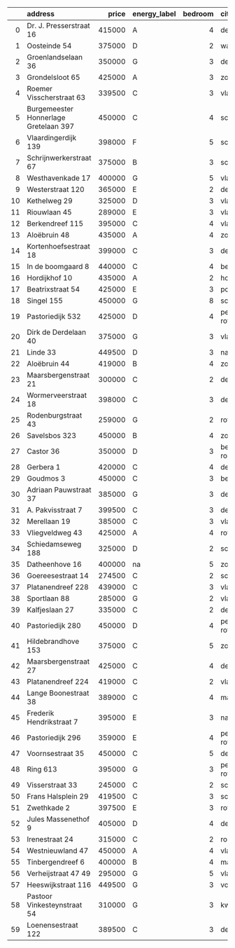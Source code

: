 |    | address                               |   price | energy_label   |   bedroom | city                |   house_age |   house_id |
|---:|:--------------------------------------|--------:|:---------------|----------:|:--------------------|------------:|-----------:|
|  0 | Dr. J. Presserstraat 16               |  415000 | A              |         4 | den-haag            |          42 |   43417458 |
|  1 | Oosteinde 54                          |  375000 | D              |         2 | wateringen          |         191 |   43421230 |
|  2 | Groenlandselaan 36                    |  350000 | G              |         3 | delft               |         119 |   43425656 |
|  3 | Grondelsloot 65                       |  425000 | A              |         3 | zoetermeer          |          44 |   43403168 |
|  4 | Roemer Visscherstraat 63              |  339500 | C              |         3 | vlaardingen         |          63 |   43439364 |
|  5 | Burgemeester Honnerlage Gretelaan 397 |  450000 | C              |         4 | schiedam            |          35 |   43481836 |
|  6 | Vlaardingerdijk 139                   |  398000 | F              |         5 | schiedam            |          95 |   43418579 |
|  7 | Schrijnwerkerstraat 67                |  375000 | B              |         3 | schiedam            |          39 |   43424895 |
|  8 | Westhavenkade 17                      |  400000 | G              |         5 | vlaardingen         |         124 |   42196845 |
|  9 | Westerstraat 120                      |  365000 | E              |         2 | delft               |         138 |   43426254 |
| 10 | Kethelweg 29                          |  325000 | D              |         3 | vlaardingen         |          91 |   43452830 |
| 11 | Riouwlaan 45                          |  289000 | E              |         3 | vlaardingen         |          73 |   43436337 |
| 12 | Berkendreef 115                       |  395000 | C              |         4 | vlaardingen         |          49 |   43429290 |
| 13 | Aloëbruin 48                          |  435000 | A              |         4 | zoetermeer          |          34 |   43428073 |
| 14 | Kortenhoefsestraat 18                 |  399000 | C              |         3 | den-haag            |          97 |   43418862 |
| 15 | In de boomgaard 8                     |  440000 | C              |         4 | bergschenhoek       |          56 |   43497516 |
| 16 | Hordijkhof 10                         |  435000 | A              |         2 | honselersdijk       |          23 |   43403708 |
| 17 | Beatrixstraat 54                      |  425000 | E              |         3 | poeldijk            |          68 |   43410422 |
| 18 | Singel 155                            |  450000 | G              |         8 | schiedam            |         138 |   43411413 |
| 19 | Pastoriedijk 532                      |  425000 | D              |         4 | pernis-rotterdam    |        2024 |   43405993 |
| 20 | Dirk de Derdelaan 40                  |  375000 | G              |         3 | vlaardingen         |          65 |   43406419 |
| 21 | Linde 33                              |  449500 | D              |         3 | naaldwijk           |          50 |   43482035 |
| 22 | Aloëbruin 44                          |  419000 | B              |         4 | zoetermeer          |          34 |   43401627 |
| 23 | Maarsbergenstraat 21                  |  300000 | C              |         2 | den-haag            |          75 |   43437640 |
| 24 | Wormerveerstraat 18                   |  398000 | C              |         3 | den-haag            |          74 |   43465786 |
| 25 | Rodenburgstraat 43                    |  259000 | G              |         2 | rotterdam           |          96 |   43437968 |
| 26 | Savelsbos 323                         |  450000 | B              |         4 | zoetermeer          |          50 |   43436183 |
| 27 | Castor 36                             |  350000 | D              |         3 | berkel-en-rodenrijs |          51 |   43426840 |
| 28 | Gerbera 1                             |  420000 | C              |         4 | de-lier             |          45 |   43413534 |
| 29 | Goudmos 3                             |  450000 | C              |         3 | bergschenhoek       |          34 |   43413634 |
| 30 | Adriaan Pauwstraat 37                 |  385000 | G              |         3 | delft               |          96 |   43494940 |
| 31 | A. Pakvisstraat 7                     |  399500 | C              |         3 | den-haag            |          42 |   43496246 |
| 32 | Merellaan 19                          |  385000 | C              |         3 | vlaardingen         |          88 |   43492016 |
| 33 | Vliegveldweg 43                       |  425000 | A              |         4 | rotterdam           |          65 |   43473799 |
| 34 | Schiedamseweg 188                     |  325000 | D              |         2 | schiedam            |         101 |   43411560 |
| 35 | Datheenhove 16                        |  400000 | na             |         5 | zoetermeer          |          48 |   43402220 |
| 36 | Goereesestraat 14                     |  274500 | C              |         2 | schiedam            |         115 |   43428960 |
| 37 | Platanendreef 228                     |  439000 | C              |         3 | vlaardingen         |          38 |   42321057 |
| 38 | Sportlaan 88                          |  285000 | G              |         2 | vlaardingen         |          86 |   43470489 |
| 39 | Kalfjeslaan 27                        |  335000 | C              |         2 | delft               |          45 |   43428575 |
| 40 | Pastoriedijk 280                      |  450000 | D              |         4 | pernis-rotterdam    |         124 |   42316553 |
| 41 | Hildebrandhove 153                    |  375000 | C              |         5 | zoetermeer          |          46 |   43498791 |
| 42 | Maarsbergenstraat 27                  |  425000 | C              |         4 | den-haag            |          75 |   43497367 |
| 43 | Platanendreef 224                     |  419000 | C              |         2 | vlaardingen         |          38 |   43418824 |
| 44 | Lange Boonestraat 38                  |  389000 | C              |         4 | maassluis           |          39 |   43413228 |
| 45 | Frederik Hendrikstraat 7              |  395000 | E              |         3 | naaldwijk           |         119 |   43426196 |
| 46 | Pastoriedijk 296                      |  359000 | E              |         4 | pernis-rotterdam    |          88 |   43423293 |
| 47 | Voornsestraat 35                      |  450000 | C              |         5 | den-haag            |          99 |   43412130 |
| 48 | Ring 613                              |  395000 | G              |         3 | pernis-rotterdam    |          97 |   43496243 |
| 49 | Visserstraat 33                       |  245000 | C              |         2 | schiedam            |         152 |   43412221 |
| 50 | Frans Halsplein 29                    |  419500 | C              |         3 | schiedam            |          93 |   43419624 |
| 51 | Zwethkade 2                           |  397500 | E              |         3 | rotterdam           |         124 |   42352656 |
| 52 | Jules Massenethof 9                   |  405000 | D              |         4 | den-haag            |          43 |   42313778 |
| 53 | Irenestraat 24                        |  315000 | C              |         2 | rozenburg-zh        |          67 |   43404267 |
| 54 | Westnieuwland 47                      |  450000 | A              |         4 | vlaardingen         |          25 |   42321236 |
| 55 | Tinbergendreef 6                      |  400000 | B              |         4 | maassluis           |          47 |   43438922 |
| 56 | Verheijstraat 47 49                   |  295000 | G              |         5 | vlaardingen         |          87 |   43424872 |
| 57 | Heeswijkstraat 116                    |  449500 | G              |         3 | voorburg            |          74 |   43483781 |
| 58 | Pastoor Vinkesteynstraat 54           |  310000 | G              |         3 | kwintsheul          |          86 |   43459042 |
| 59 | Loenensestraat 122                    |  389500 | C              |         3 | den-haag            |         118 |   42324079 |